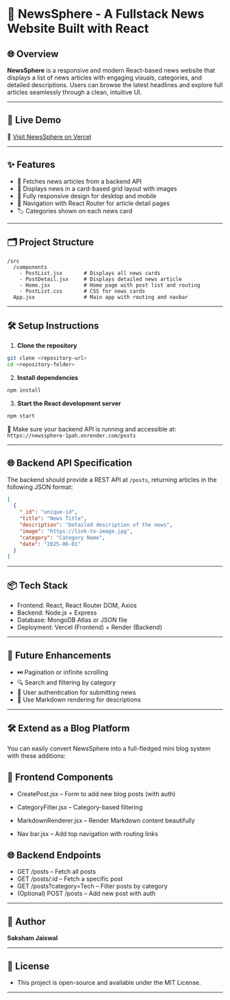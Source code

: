 # 📰 NewsSphere - A Fullstack News Website Built with React

## 🌐 Overview

**NewsSphere** is a responsive and modern React-based news website that displays a list of news articles with engaging visuals, categories, and detailed descriptions. Users can browse the latest headlines and explore full articles seamlessly through a clean, intuitive UI.

---

## 🚀 Live Demo

🔗 [Visit NewsSphere on Vercel](https://news-sphere-ten.vercel.app/)

---

## ✨ Features

- 🔄 Fetches news articles from a backend API
- 🧱 Displays news in a card-based grid layout with images
- 📱 Fully responsive design for desktop and mobile
- 🧭 Navigation with React Router for article detail pages
- 🏷️ Categories shown on each news card

---

## 🗂️ Project Structure

```
/src
  /components
    - PostList.jsx       # Displays all news cards
    - PostDetail.jsx     # Displays detailed news article
    - Home.jsx           # Home page with post list and routing
    - PostList.css       # CSS for news cards
  App.jsx                # Main app with routing and navbar
```

---

## 🛠️ Setup Instructions

1. **Clone the repository**
```bash
git clone <repository-url>
cd <repository-folder>
```

2. **Install dependencies**
```bash
npm install
```

3. **Start the React development server**
```bash
npm start
```

🔧 Make sure your backend API is running and accessible at:  
`https://newssphere-1pah.onrender.com/posts`

---

## 🌐 Backend API Specification

The backend should provide a REST API at `/posts`, returning articles in the following JSON format:

```json
[
  {
    "_id": "unique-id",
    "title": "News Title",
    "description": "Detailed description of the news",
    "image": "https://link-to-image.jpg",
    "category": "Category Name",
    "date": "2025-06-01"
  }
]
```

---

## 📦 Tech Stack
- Frontend: React, React Router DOM, Axios
- Backend: Node.js + Express
- Database: MongoDB Atlas or JSON file
- Deployment: Vercel (Frontend) + Render (Backend)
---

## 🌱 Future Enhancements

- ⏭️ Pagination or infinite scrolling
- 🔍 Search and filtering by category
- 🔐 User authentication for submitting news
- 📝 Use Markdown rendering for descriptions

---
## 🛠️ Extend as a Blog Platform
You can easily convert NewsSphere into a full-fledged mini blog system with these additions:

## 🔧 Frontend Components
- CreatePost.jsx – Form to add new blog posts (with auth)

- CategoryFilter.jsx – Category-based filtering

- MarkdownRenderer.jsx – Render Markdown content beautifully

- Nav bar.jsx – Add top navigation with routing links

## 🌐 Backend Endpoints
- GET /posts – Fetch all posts
- GET /posts/:id – Fetch a specific post
- GET /posts?category=Tech – Filter posts by category
- (Optional) POST /posts – Add new post with auth

---

## 👤 Author

**Saksham Jaiswal**  

---
## 📌 License
- This project is open-source and available under the MIT License.

---
